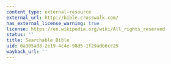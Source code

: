 ```yaml
---
content_type: external-resource
external_url: http://bible.crosswalk.com/
has_external_license_warning: true
license: https://en.wikipedia.org/wiki/All_rights_reserved
status: ''
title: Searchable Bible
uid: 0a305ad8-2e19-4c4e-98d5-1f29adb6cc25
wayback_url: ''
---
```


